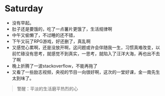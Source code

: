 # Saturday

- 没有早起。
- 肚子还是要饿的，吃了一点薯片更饿了，生活规律啊
- 中午又偷懒了，不过睡的还不错，
- 下午又玩了RPG游戏，好还删了，真乱啊
- 又感觉心累啊，还是没放开啊，这问题或许会伴随我一生，习惯真难改变，以前忙碌没有思考，就感觉不到真实，一思考，就陷入了汪洋大海，再也出不去了啊
- 晚上折腾了一波stackoverflow，不能再拖了
- 又看了一些励志视频，央视的节目一向很好啊，这次的一堂好课，金一南先生太到味了。

> 警醒：平淡的生活磨平热烈的心
